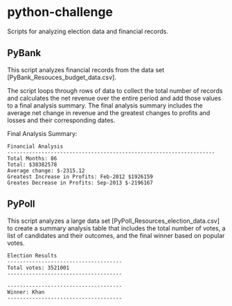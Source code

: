 # python-challenge

Scripts for analyzing election data and financial records. 

## PyBank 

This script analyzes financial records from the data set [PyBank_Resouces_budget_data.csv]. 

The script loops through rows of data to collect the total number of records and calculates the net revenue over the entire period and add those values to a final analysis summary. The final analysis summary includes the average net change in revenue and the greatest changes to profits and losses and their corresponding dates. 

Final Analysis Summary: 

    Financial Analysis
    -------------------------------------------------------------------
    Total Months: 86
    Total: $38382578
    Average change: $-2315.12
    Greatest Increase in Profits: Feb-2012 $1926159
    Greates Decrease in Profits: Sep-2013 $-2196167

## PyPoll

This script analyzes a large data set [PyPoll_Resources_election_data.csv] to create a summary analysis table that includes the total number of votes, a list of candidates and their outcomes, and the final winner based on popular votes. 

    Election Results
    -------------------------------------
    Total votes: 3521001
    -------------------------------------

    -------------------------------------
    Winner: Khan
    -------------------------------------